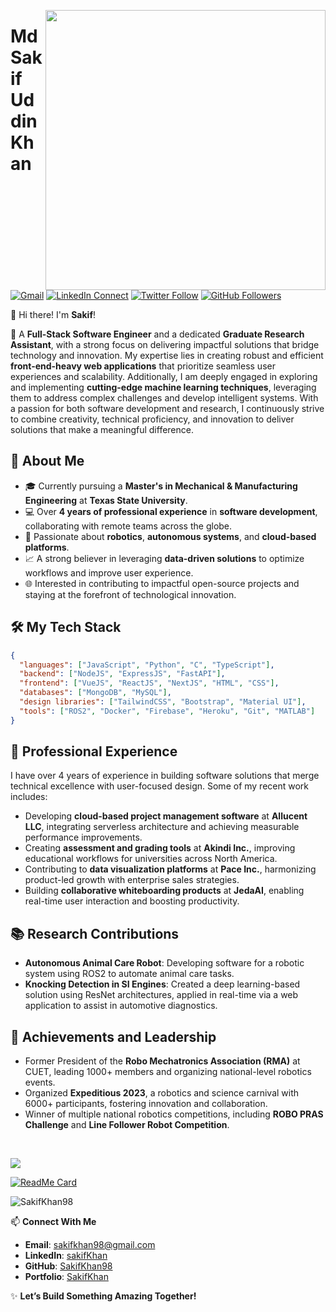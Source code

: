 <a target="_blank" href="https://sakifkhan.xyz/"><img width="448" align="right" src="https://i.ibb.co/wJWv8n6/Mechanica-L-Roots-Digital-Wings.png"></a>

# Md Sakif Uddin Khan

[![Gmail](https://img.shields.io/badge/%20-Send%20Mail-black?color=14171A&labelColor=ef5350&logo=gmail&logoColor=ffffff)](mailto:sakifkhan98@gmail.com)
[![LinkedIn Connect](https://img.shields.io/badge/%20-Connect-black?color=14171A&labelColor=212121&logo=linkedin&logoColor=ffffff)](https://www.linkedin.com/in/sakifkhan/)
[![Twitter Follow](https://img.shields.io/twitter/follow/sakif_khan?label=Follow&style=social)](https://twitter.com/sakif_khan)
[![GitHub Followers](https://img.shields.io/github/followers/SakifKhan98?label=Follow&style=social)](https://github.com/SakifKhan98)

👋 Hi there! I'm **Sakif**!  
<!-- 🚀 A **Full-Stack Software Engineer** and **Graduate Research Assistant**, specializing in **front-end-heavy development** and cutting-edge **machine learning solutions**. -->
🚀 A **Full-Stack Software Engineer** and a dedicated **Graduate Research Assistant**, with a strong focus on delivering impactful solutions that bridge technology and innovation. My expertise lies in creating robust and efficient **front-end-heavy web applications** that prioritize seamless user experiences and scalability. Additionally, I am deeply engaged in exploring and implementing **cutting-edge machine learning techniques**, leveraging them to address complex challenges and develop intelligent systems. With a passion for both software development and research, I continuously strive to combine creativity, technical proficiency, and innovation to deliver solutions that make a meaningful difference.


## 🌟 About Me

- 🎓 Currently pursuing a **Master's in Mechanical & Manufacturing Engineering** at **Texas State University**.  
- 💻 Over **4 years of professional experience** in **software development**, collaborating with remote teams across the globe.  
- 🤖 Passionate about **robotics**, **autonomous systems**, and **cloud-based platforms**.  
- 📈 A strong believer in leveraging **data-driven solutions** to optimize workflows and improve user experience.  
- 🌐 Interested in contributing to impactful open-source projects and staying at the forefront of technological innovation.


## 🛠️ My Tech Stack

```json
{
  "languages": ["JavaScript", "Python", "C", "TypeScript"],
  "backend": ["NodeJS", "ExpressJS", "FastAPI"],
  "frontend": ["VueJS", "ReactJS", "NextJS", "HTML", "CSS"],
  "databases": ["MongoDB", "MySQL"],
  "design libraries": ["TailwindCSS", "Bootstrap", "Material UI"],
  "tools": ["ROS2", "Docker", "Firebase", "Heroku", "Git", "MATLAB"]
}
```
## 💼 **Professional Experience**  
I have over 4 years of experience in building software solutions that merge technical excellence with user-focused design. Some of my recent work includes:  
- Developing **cloud-based project management software** at **Allucent LLC**, integrating serverless architecture and achieving measurable performance improvements.  
- Creating **assessment and grading tools** at **Akindi Inc.**, improving educational workflows for universities across North America.  
- Contributing to **data visualization platforms** at **Pace Inc.**, harmonizing product-led growth with enterprise sales strategies.  
- Building **collaborative whiteboarding products** at **JedaAI**, enabling real-time user interaction and boosting productivity.  

## 📚 **Research Contributions**  
- **Autonomous Animal Care Robot**: Developing software for a robotic system using ROS2 to automate animal care tasks.  
- **Knocking Detection in SI Engines**: Created a deep learning-based solution using ResNet architectures, applied in real-time via a web application to assist in automotive diagnostics.  


## 🌟 **Achievements and Leadership**  
- Former President of the **Robo Mechatronics Association (RMA)** at CUET, leading 1000+ members and organizing national-level robotics events.  
- Organized **Expeditious 2023**, a robotics and science carnival with 6000+ participants, fostering innovation and collaboration.  
- Winner of multiple national robotics competitions, including **ROBO PRAS Challenge** and **Line Follower Robot Competition**.  

<br />

<p align="left">
  <a href="https://github.com/SakifKhan98"> <img align="center" src="https://github-readme-stats.anuraghazra1.vercel.app/api/top-langs/?username=SakifKhan98&layout=compact&theme=radical" />
</a>
</p>

[![ReadMe Card](https://github-readme-stats.vercel.app/api/pin/?username=SakifKhan98&align=center&theme=radical&repo=student-performance-prediction&show_owner=true)](https://github.com/SakifKhan98/student-performance-prediction)

<p align="left"> <img src="https://github-readme-stats.vercel.app/api?username=SakifKhan98&theme=synthwave&show_icons=true" alt="SakifKhan98" /> </h1>

📫 **Connect With Me**  
- **Email**: [sakifkhan98@gmail.com](mailto:sakifkhan98@gmail.com)  
- **LinkedIn**: [sakifKhan](https://linkedin.com/in/sakifKhan)  
- **GitHub**: [SakifKhan98](https://github.com/SakifKhan98)  
- **Portfolio**: [SakifKhan](https://sakifkhan.xyz)  

✨ **Let’s Build Something Amazing Together!**